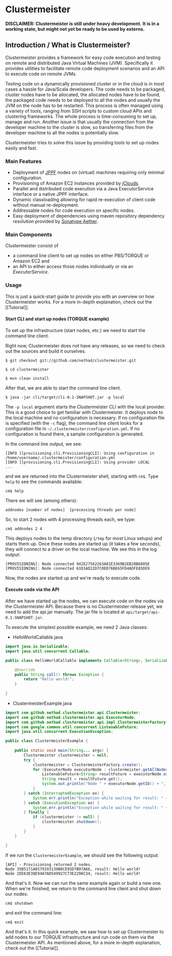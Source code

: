 # Clustermeister

**DISCLAIMER: Clustermeister is still under heavy development.**
**It is in a working state, but might not yet be ready to be used by externs.**

## Introduction / What is Clustermeister?

Clustermeister provides a framework for easy code execution and testing on remote and distributed 
Java Virtual Machines (JVM). Specifically it provides utilities to facilitate remote code deployment 
scenarios and an API to execute code on remote JVMs.

Testing code on a dynamically provisioned cluster or in the cloud is in most cases a hassle for Java/Scala developers. 
The code needs to be packaged, cluster nodes have to be allocated, the allocated nodes have to be found, the 
packaged code needs to be deployed to all the nodes and usually the JVM on the node has to be restarted. 
This process is often managed using a variety of tools, ranging from SSH scripts to custom cloud APIs and 
clustering frameworks. The whole process is time-consuming to set up, manage and run. Another issue is that 
usually the connection from the developer machine to the cluster is slow, so transferring files from the 
developer machine to all the nodes is potentially slow. 

Clustermeister tries to solve this issue by providing tools to set up nodes easily and fast.

### Main Features

* Deployment of [JPPF](http://www.jppf.org/) nodes on (virtual) machines requiring only minimal configuration.
* Provisioning of Amazon EC2 instances provided by [jClouds](http://www.jclouds.org/).
* Parallel and distributed code execution via a Java ExecutorService interface or a native JPPF interface.
* Dynamic classloading allowing for rapid re-execution of client code without manual re-deployment.
* Addressable nodes for code execution on specific nodes.
* Easy deployment of dependencies using maven repository dependency resolution provided by 
[Sonatype Aether](http://www.sonatype.org/aether).

### Main Components

Clustermeister consist of 

* a command line client to set up nodes on either PBS/TORQUE or Amazon EC2
and 
* an API to either access those nodes individually or via an _ExecutorService_.

### Usage

This is just a quick-start guide to provide you with an overview on how Clustermeister works. For a more in-depth explanation, check out the [[Tutorial]].

#### Start CLI and start up nodes (TORQUE example)

To set up the infrastructure (start nodes, etc.) we need to start the command line client.

Right now, Clustermeister does not have any releases, so we need to check out the sources and build it ourselves.

`$ git checkout git://github.com/nethad/clustermeister.git`

`$ cd clustermeister`

`$ mvn clean install`

After that, we are able to start the command line client.

`$ java -jar cli/target/cli-0.1-SNAPSHOT.jar -p local`

The `-p local` argument starts the Clustermeister CLI with the local provider. This is a good choice to get familiar with Clustermeister. It deploys node to the local machine and no configuration is necessary. If no configuration file is specified (with the `-c` flag), the command line client looks for a configuration file 
in `~/.clustermeister/configuration.yml`. If no configuration is found there, a sample configuration is 
generated.

In the command line output, we see:

```
[INFO ][provisioning.cli.ProvisioningCLI]: Using configuration in /home/username/.clustermeister/configuration.yml
[INFO ][provisioning.cli.ProvisioningCLI]: Using provider LOCAL
...
```

and we are returned into the Clustermeister shell, starting with `cm$`. Type `help` to see the commands available:

`cm$ help`

There we will see (among others):

`addnodes [number of nodes]  [processing threads per node]`

So, to start 2 nodes with 4 processing threads each, we type:

`cm$ addnodes 2 4`

This deploys nodes to the temp directory (`/tmp` for most Linux setups) and starts them up. Once these 
nodes are started up (it takes a few seconds), they will connect to a driver on the local machine. We see this in the log output:

```
[PROVISIONING]: Node connected 942E27562263A81E3369B2EB28B6885E
[PROVISIONING]: Node connected 61D1AD22D7C0ED76BE65FD4ADFE85DE9
```

Now, the nodes are started up and we're ready to execute code.

#### Execute code via the API

After we have started up the nodes, we can execute code on the nodes via the Clustermeister API. Because 
there is no Clustermeister release yet, we need to add the api.jar manually. The jar file is located at 
`api/target/api-0.1-SNAPSHOT.jar`.

To execute the simplest possible example, we need 2 Java classes:

* HelloWorldCallable.java

```java
import java.io.Serializable;
import java.util.concurrent.Callable;

public class HelloWorldCallable implements Callable<String>, Serializable {

    @Override
    public String call() throws Exception {
        return "Hello world!";
    }
    
}
```

* ClustermeisterExample.java

```java
import com.github.nethad.clustermeister.api.Clustermeister;
import com.github.nethad.clustermeister.api.ExecutorNode;
import com.github.nethad.clustermeister.api.impl.ClustermeisterFactory;
import com.google.common.util.concurrent.ListenableFuture;
import java.util.concurrent.ExecutionException;

public class ClustermeisterExample {
    
    public static void main(String... args) {
        Clustermeister clustermeister = null;
        try {
            clustermeister = ClustermeisterFactory.create();
            for (ExecutorNode executorNode : clustermeister.getAllNodes()) {
                ListenableFuture<String> resultFuture = executorNode.execute(new HelloWorldCallable());
                String result = resultFuture.get();
                System.out.println("Node " + executorNode.getID() + ", result: " + result);
            }
        } catch (InterruptedException ex) {
            System.err.println("Exception while waiting for result: " + ex.getMessage());
        } catch (ExecutionException ex) {
            System.err.println("Exception while waiting for result: " + ex.getMessage());
        } finally {
            if (clustermeister != null) {
                clustermeister.shutdown();
            }
        }
    }

}
```

If we run the `ClustermeisterExample`, we should see the following output:

```
[API] - Provisioning returned 2 nodes.
Node 35B5171A8579193139B0CE95D7B97A66, result: Hello world!
Node 2EE63E38E94A7AD549927C73E2296C34, result: Hello world!
```

And that's it. Now we can run the same example again or build a new one. When we're finished, we 
return to the command line client and shut down our nodes:

`cm$ shutdown`

and exit the command line:

`cm$ exit`

And that's it. In this quick example, we saw how to set up Clustermeister to add nodes to our TORQUE 
infrastructure and run code on them via the Clustermeister API. As mentioned above, for a more in-depth explanation, check out the [[Tutorial]].
